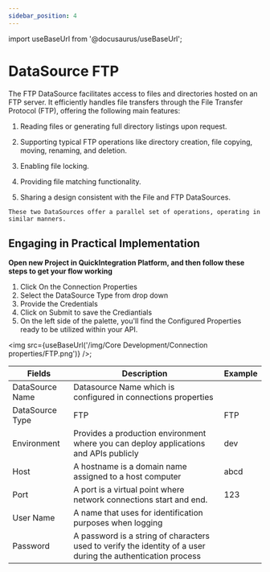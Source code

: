 ```yaml
---
sidebar_position: 4
---
```


import useBaseUrl from '@docusaurus/useBaseUrl';

# DataSource FTP

The FTP DataSource facilitates access to files and directories hosted on an FTP server. It efficiently handles file transfers through the File Transfer Protocol (FTP), offering the following main features:

1) Reading files or generating full directory listings upon request.
   
2) Supporting typical FTP operations like directory creation, file copying, moving, renaming, and deletion.
   
3) Enabling file locking.
   
4) Providing file matching functionality.
   
5) Sharing a design consistent with the File and FTP DataSources.
   
`These two DataSources offer a parallel set of operations, operating in similar manners.`

## Engaging in Practical Implementation

**Open new Project in QuickIntegration Platform, and then follow these steps to get your flow working**

1) Click On the Connection Properties
2) Select the DataSource Type from drop down
3) Provide the Credentials 
4) Click on Submit to save the Crediantials
5) On the left side of the palette, you'll find the Configured Properties ready to be utilized within your API.

<img src={useBaseUrl('/img/Core Development/Connection properties/FTP.png')} />;

<table>
<thead>
<tr>
<th>Fields</th>
<th>Description</th>
<th>Example</th>
</tr>
</thead>
<tbody>
<tr>
<td>DataSource Name</td>
<td>Datasource Name which is configured in connections properties</td>
<td></td>
</tr>
<tr>
<td>DataSource Type</td>
<td>FTP</td>
<td>FTP</td>
</tr>
<tr>
<td>Environment</td>
<td>Provides a production environment where you can deploy applications and APIs publicly</td>
<td>dev</td>
</tr>
<tr>
<td>Host</td>
<td>A hostname is a domain name assigned to a host computer</td>
<td>abcd</td>
</tr>
<tr>
<td>Port</td>
<td>A port is a virtual point where network connections start and end.</td>
<td>123</td>
</tr>
<tr>
<td>User Name</td>
<td>A name that uses for identification purposes when logging </td>
<td></td>
</tr>
<tr>
<td>Password</td>
<td>A password is a string of characters used to verify the identity of a user during the authentication process</td>
<td></td>
</tr>
</tbody>
</table>
